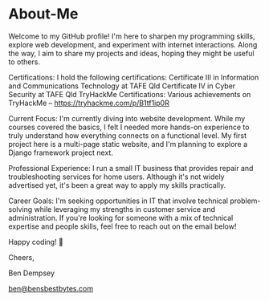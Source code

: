 # About-Me
Welcome to my GitHub profile! I'm here to sharpen my programming skills, explore web development, and experiment with internet interactions. Along the way, I aim to share my projects and ideas, hoping they might be useful to others.

Certifications:
I hold the following certifications:
Certificate III in Information and Communications Technology at TAFE Qld
Certificate IV in Cyber Security at TAFE Qld
TryHackMe Certifications: Various achievements on TryHackMe – https://tryhackme.com/p/B1tf1ip0R

Current Focus:
I'm currently diving into website development. While my courses covered the basics, I felt I needed more hands-on experience to truly understand how everything connects on a functional level. My first project here is a multi-page static website, and I'm planning to explore a Django framework project next.

Professional Experience:
I run a small IT business that provides repair and troubleshooting services for home users. Although it's not widely advertised yet, it's been a great way to apply my skills practically.

Career Goals:
I'm seeking opportunities in IT that involve technical problem-solving while leveraging my strengths in customer service and administration. If you're looking for someone with a mix of technical expertise and people skills, feel free to reach out on the email below!

Happy coding! 🚀

Cheers,

Ben Dempsey

ben@bensbestbytes.com
